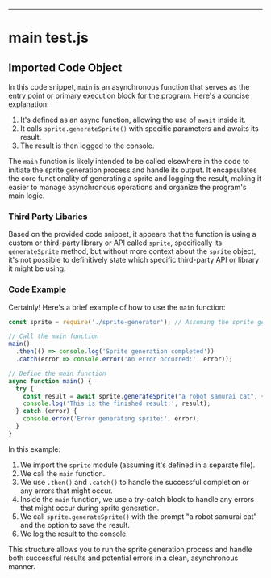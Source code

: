 

  

  

  

  

  

  
---
# main test.js
## Imported Code Object
In this code snippet, `main` is an asynchronous function that serves as the entry point or primary execution block for the program. Here's a concise explanation:

1. It's defined as an async function, allowing the use of `await` inside it.
2. It calls `sprite.generateSprite()` with specific parameters and awaits its result.
3. The result is then logged to the console.

The `main` function is likely intended to be called elsewhere in the code to initiate the sprite generation process and handle its output. It encapsulates the core functionality of generating a sprite and logging the result, making it easier to manage asynchronous operations and organize the program's main logic.

### Third Party Libaries

Based on the provided code snippet, it appears that the function is using a custom or third-party library or API called `sprite`, specifically its `generateSprite` method, but without more context about the `sprite` object, it's not possible to definitively state which specific third-party API or library it might be using.

### Code Example

Certainly! Here's a brief example of how to use the `main` function:

```javascript
const sprite = require('./sprite-generator'); // Assuming the sprite generator is in a separate file

// Call the main function
main()
  .then(() => console.log('Sprite generation completed'))
  .catch(error => console.error('An error occurred:', error));

// Define the main function
async function main() {
  try {
    const result = await sprite.generateSprite("a robot samurai cat", {save: true});
    console.log('This is the finished result:', result);
  } catch (error) {
    console.error('Error generating sprite:', error);
  }
}
```

In this example:

1. We import the `sprite` module (assuming it's defined in a separate file).
2. We call the `main` function.
3. We use `.then()` and `.catch()` to handle the successful completion or any errors that might occur.
4. Inside the `main` function, we use a try-catch block to handle any errors that might occur during sprite generation.
5. We call `sprite.generateSprite()` with the prompt "a robot samurai cat" and the option to save the result.
6. We log the result to the console.

This structure allows you to run the sprite generation process and handle both successful results and potential errors in a clean, asynchronous manner.


  